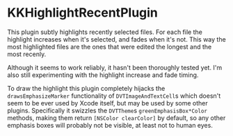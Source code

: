 KKHighlightRecentPlugin
=======================

This plugin subtly highlights recently selected files. For each file the highlight increases when it's selected, and fades when it's not. This way the most highlighted files are the ones that were edited the longest and the most recenly.

Although it seems to work reliably, it hasn't been thoroughly tested yet. I'm also still experimenting with the highlight increase and fade timing.

To draw the highlight this plugin completely hijacks the `drawsEmphasizeMarker` functionality of `DVTImageAndTextCell`s which doesn't seem to be ever used by Xcode itself, but may be used by some other plugins. Specifically it swizzles the `DVTTheme`s `greenEmphasisBox*Color` methods, making them return `[NSColor clearColor]` by default, so any other emphasis boxes will probably not be visible, at least not to human eyes.
